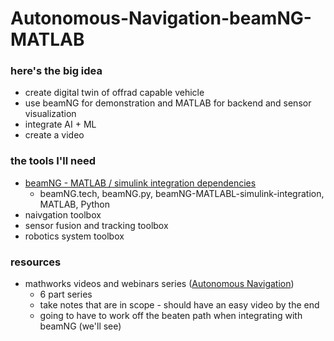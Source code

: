 # Autonomous-Navigation-beamNG-MATLAB

### here's the big idea

* create digital twin of offrad capable vehicle
* use beamNG for demonstration and MATLAB for backend and sensor visualization
* integrate AI + ML
* create a video

### the tools I'll need

* [beamNG - MATLAB / simulink integration dependencies](https://documentation.beamng.com/beamng_tech/matlab_and_simulink/)
  * beamNG.tech, beamNG.py, beamNG-MATLABL-simulink-integration, MATLAB, Python
* naivgation toolbox
* sensor fusion and tracking toolbox
* robotics system toolbox

### resources

* mathworks videos and webinars series ([Autonomous Navigation](https://www.mathworks.com/videos/series/autonomous-navigation.html))
  * 6 part series
  * take notes that are in scope - should have an easy video by the end
  * going to have to work off the beaten path when integrating with beamNG (we'll see)
